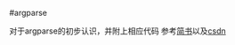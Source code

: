 #argparse

对于argparse的初步认识，并附上相应代码
参考[简书](https://www.jianshu.com/p/fef2d215b91d)以及[csdn](http://blog.csdn.net/mameng1/article/details/54409910)

